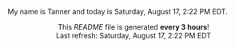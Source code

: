 My name is Tanner and today is Saturday, August 17, 2:22 PM EDT.

<p align="center">This <i>README</i> file is generated <b>every 3 hours</b>!</br>Last refresh: Saturday, August 17, 2:22 PM EDT<br /></p>
